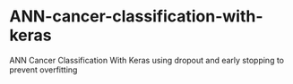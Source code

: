 # ANN-cancer-classification-with-keras
ANN Cancer Classification With Keras using dropout and early stopping to prevent overfitting
